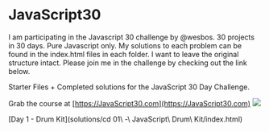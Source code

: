 # JavaScript30
I am participating in the Javascript 30 challenge by @wesbos. 30 projects in 30 days. Pure Javascript only.
My solutions to each problem can be found in the index.html files in each folder. I want to leave the original structure intact. 
Please join me in the challenge by checking out the link below.

Starter Files + Completed solutions for the JavaScript 30 Day Challenge.

Grab the course at [https://JavaScript30.com](https://JavaScript30.com)
![](https://javascript30.com/images/JS3-social-share.png)

[Day 1 -  Drum Kit](solutions/cd 01\ -\ JavaScript\ Drum\ Kit/index.html)